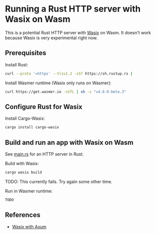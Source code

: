 # Running a Rust HTTP server with Wasix on Wasm

This is a potential Rust HTTP server with [Wasix](https://wasix.org/) on Wasm.
It doesn't work because Wasix is very experimental right now.

## Prerequisites

Install Rust:

```sh
curl --proto '=https' --tlsv1.2 -sSf https://sh.rustup.rs |
```

Install Wasmer runtime (Wasix only runs on Wasmer):

```sh
curl https://get.wasmer.io -sSfL | sh -s "v4.0.0-beta.3"
```

## Configure Rust for Wasix

Install Cargo-Wasix:

```sh
cargo install cargo-wasix
```

## Build and run an app with Wasix on Wasm

See [main.rs](./src/main.rs) for an HTTP server in Rust.

Build with Wasix:

```sh
cargo wasix build
```

TODO: This currently fails. Try again some other time.

Run in Wasmer runtime:

```sh
TODO
```

## References

* [Wasix with Axum](https://wasix.org/docs/language-guide/rust/tutorials/wasix-axum)
